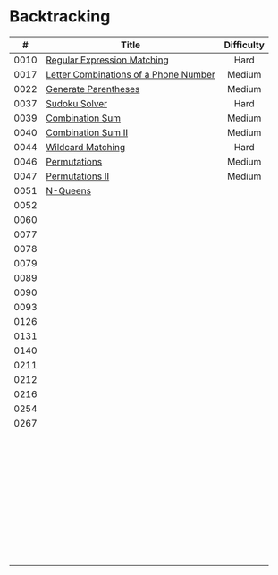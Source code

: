 # Backtracking

| #    | Title                                                                               | Difficulty |
|:----:| ----------------------------------------------------------------------------------- |:----------:|
| 0010 | [Regular Expression Matching](./0010_RegularExpressionMatching.md)                  | Hard       |
| 0017 | [Letter Combinations of a Phone Number](./0017_LetterCombinationsOfAPhoneNumber.md) | Medium     |
| 0022 | [Generate Parentheses](./0022_GenerateParentheses.md)                               | Medium     |
| 0037 | [Sudoku Solver](https://leetcode.com/problems/sudoku-solver)                        | Hard       |
| 0039 | [Combination Sum](https://leetcode.com/problems/combination-sum)                    | Medium     |
| 0040 | [Combination Sum II](https://leetcode.com/problems/combination-sum-ii)              | Medium     |
| 0044 | [Wildcard Matching](https://leetcode.com/problems/wildcard-matching)                | Hard       |
| 0046 | [Permutations](https://leetcode.com/problems/permutations)                          | Medium     |
| 0047 | [Permutations II](https://leetcode.com/problems/permutations-ii)                    | Medium     |
| 0051 | [N-Queens](https://leetcode.com/problems/n-queens)                                  |            |
| 0052 |                                                                                     |            |
| 0060 |                                                                                     |            |
| 0077 |                                                                                     |            |
| 0078 |                                                                                     |            |
| 0079 |                                                                                     |            |
| 0089 |                                                                                     |            |
| 0090 |                                                                                     |            |
| 0093 |                                                                                     |            |
| 0126 |                                                                                     |            |
| 0131 |                                                                                     |            |
| 0140 |                                                                                     |            |
| 0211 |                                                                                     |            |
| 0212 |                                                                                     |            |
| 0216 |                                                                                     |            |
| 0254 |                                                                                     |            |
| 0267 |                                                                                     |            |
|      |                                                                                     |            |
|      |                                                                                     |            |
|      |                                                                                     |            |
|      |                                                                                     |            |
|      |                                                                                     |            |
|      |                                                                                     |            |
|      |                                                                                     |            |
|      |                                                                                     |            |
|      |                                                                                     |            |
|      |                                                                                     |            |
|      |                                                                                     |            |
|      |                                                                                     |            |
|      |                                                                                     |            |
|      |                                                                                     |            |
|      |                                                                                     |            |
|      |                                                                                     |            |
|      |                                                                                     |            |
|      |                                                                                     |            |
|      |                                                                                     |            |
|      |                                                                                     |            |
|      |                                                                                     |            |
|      |                                                                                     |            |
|      |                                                                                     |            |
|      |                                                                                     |            |
|      |                                                                                     |            |
|      |                                                                                     |            |
|      |                                                                                     |            |
|      |                                                                                     |            |
|      |                                                                                     |            |
|      |                                                                                     |            |
|      |                                                                                     |            |
|      |                                                                                     |            |
|      |                                                                                     |            |
|      |                                                                                     |            |
|      |                                                                                     |            |
|      |                                                                                     |            |
|      |                                                                                     |            |
|      |                                                                                     |            |
|      |                                                                                     |            |
|      |                                                                                     |            |